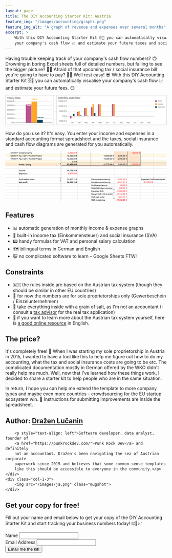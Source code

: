 ```yaml
---
layout: page
title: The DIY Accounting Starter Kit: Austria
feature_img: "/images/accounting/graphs.png"
feature_img_alt: "A graph of revenue and expenses over several months"
excerpt: >
    With this DIY Accounting Starter Kit 🗄📒 you can automatically visualise
    your company's cash flow 📈 and estimate your future taxes and social insurance.
---
```


Having trouble keeping track of your company's cash flow numbers? 🙃 Drowning in
boring Excel sheets full of detailed numbers, but failing to see the bigger
picture? 📖😕 Afraid of that upcoming tax / social insurance bill you're going to
have to pay? 💸😰 Well rest easy! 😎 With this DIY Accounting Starter Kit 🗄📒 you can
automatically visualise your company's cash flow 📈 and estimate your future fees. 😏

![cash flow graphs](images/accounting/graphs.png)

How do you use it? It's easy. You enter your income and expenses in a standard
accounting format spreadsheet and the taxes, social insurance and cash flow
diagrams are generated for you automatically.

![table](images/accounting/table-zoom.png)

## Features

- 📊 automatic generation of monthly income & expense graphs
- 🤖 built-in income tax (Einkommensteuer) and social insurance (SVA)
- 📟 handy formulas for VAT and personal salary calculation
- 🗺 bilingual terms in German and English
- 😺 no complicated software to learn – Google Sheets FTW!

## Constraints

- 🇦🇹 the rules inside are based on the Austrian tax system
(though they should be similar in other EU countries)
- 💼 for now the numbers are for sole proprietorships only (Gewerbeschein / Einzelunternehmen)
- 🤞 take everything inside with a grain of salt, as I'm not an accountant
(I consult a [tax advisor](http://www.diewt.at) for the real tax application)
- 📖 if you want to learn more about the Austrian tax system yourself, here is [a good online resource](https://www.pkf.at/media/public/db/media/1/2011/08/43/doingbusinessinaustria2016.pdf) in English.

## The price?

It's completely free! 🎉 When I was starting my sole proprietorship
in Austria in 2015, I wanted to have a tool like this to help me figure out
how to do my accounting, what the tax and social insurance costs are going to be
etc. The complicated documentation mostly in German offered by the WKO
didn't really help me much. Well, now that I've learned how these things work,
I decided to share a starter kit to help people who are in the same situation.

In return, I hope you can help me extend the template to more company types and
maybe even more countries – crowdsourcing for the EU startup ecosystem win. 🙂
Instructions for submitting improvements are inside the spreadsheet.

<div class="row" style="padding: 0">
    <div class="col-2-3">
        <h2>Author: <a href="https://metakermit.com/">Dražen Lučanin</a></h2>

        <p style="text-align: left">Software developer, data analyst, founder of
        <a href="https://punkrockdev.com/">Punk Rock Dev</a> and definitely
        not an accountant. Dražen's been navigating the sea of Austrian corporate
        paperwork since 2015 and believes that some common-sense templates
        like this should be accessible to everyone in the community.</p>
    </div>
    <div class="col-1-3">
        <img src="/images/ja.png" class="mugshot">
    </div>
</div>
<div style="clear: left"></div>

## Get your copy for free!

Fill out your name and email below to get your copy of the
DIY Accounting Starter Kit and start tracking your business numbers today!
🤓📒📈

<div class="body-newsletter accounting-austria-form">
<!-- Begin MailChimp Signup Form -->
<div id="mc_embed_signup">
<form action="https://punkrockdev.us14.list-manage.com/subscribe/post?u=53aecd554422f8ec674b24a16&amp;id=d2c61c9268" method="post" id="mc-embedded-subscribe-form" name="mc-embedded-subscribe-form" class="validate" target="_blank" novalidate>
    <div id="mc_embed_signup_scroll">
<div class="mc-field-group">
	<label for="mce-NAME">Name </label>
	<input type="text" value="" name="NAME" class="" id="mce-NAME">
</div>
<div class="mc-field-group">
	<label for="mce-EMAIL">Email Address </label>
	<input type="email" value="" name="EMAIL" class="required email" id="mce-EMAIL">
</div>
<div class="mc-field-group input-group" style="display:none">
    <strong>Interests </strong>
    <ul><li><input type="checkbox" value="1" name="group[5691][1]" id="mce-group[5691]-5691-0" checked><label for="mce-group[5691]-5691-0">Accounting-Austria</label></li>
</ul>
</div>
	<div id="mce-responses" class="clear">
		<div class="response" id="mce-error-response" style="display:none"></div>
		<div class="response" id="mce-success-response" style="display:none"></div>
	</div>    <!-- real people should not fill this in and expect good things - do not remove this or risk form bot signups-->
    <div style="position: absolute; left: -5000px;" aria-hidden="true"><input type="text" name="b_53aecd554422f8ec674b24a16_d2c61c9268" tabindex="-1" value=""></div>
    <div class="clear"><input type="submit" value="Email me the kit!" name="subscribe" id="mc-embedded-subscribe" class="button accent-button"></div>
    </div>
</form>
</div>
<!--End mc_embed_signup-->
</div>
